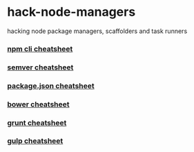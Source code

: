 # hack-node-managers

hacking node package managers, scaffolders and task runners

### [npm cli cheatsheet](npm/cli-cheatsheet.md)

### [semver cheatsheet](npm/semver-cheatsheet.md)

### [package.json cheatsheet](npm/package-cheatsheet.md)

### [bower cheatsheet](bower/readme.md)

### [grunt cheatsheet](grunt/readme.md)

### [gulp cheatsheet](https://github.com/osscafe/gulp-cheatsheet)
